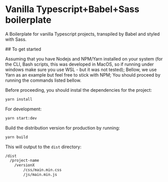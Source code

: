 
  # Vanilla Typescript+Babel+Sass boilerplate
  
  A Boilerplate for vanilla Typescript projects, transpiled by Babel and styled with Sass.

  ## To get started

  Assuming that you have Nodejs and NPM/Yarn installed on your system (for the CLI, Bash scripts, this was developed in MacOS, so if running under windows make sure you use WSL - but it was not tested); Bellow, we use Yarn as an example but feel free to stick with NPM; You should proceed by running the commands listed bellow.

  Before proceeding, you should instal the dependencies for the project:

  ```bash
  yarn install
  ```

  For development:

  ```bash
  yarn start:dev
  ```

  Build the distribution version for production by running:

  ```bash
  yarn build
  ```

  This will output to the `dist` directory:

  ```txt
  /dist
    /project-name
      /versionX
          /css/main.min.css
          /js/main.min.js 
  ```